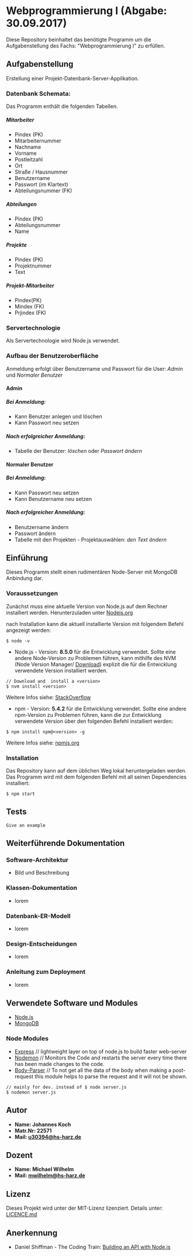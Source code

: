 # Webprogrammierung I (Abgabe: 30.09.2017)

Diese Repository beinhaltet das benötigte Programm um die Aufgabenstellung des Fachs: "Webprogrammierung I" zu erfüllen.

## Aufgabenstellung
Erstellung einer Projekt-Datenbank-Server-Applikation.
### Datenbank Schemata:
Das Programm enthält die folgenden Tabellen.
##### Mitarbeiter
* Pindex (PK)
* Mitarbeiternummer
* Nachname
* Vorname
* Postleitzahl
* Ort
* Straße / Hausnummer
* Benutzername
* Passwort (im Klartext)
* Abteilungsnummer (FK)

##### Abteilungen
* Pindex (PK)
* Abteilungsnummer
* Name

##### Projekte
* Pindex (PK)
* Projektnummer
* Text

##### Projekt-Mitarbeiter
* Pindex(PK)
* Mindex (FK)
* Prjindex (FK)

### Servertechnologie
Als Servertechnologie wird Node.js verwendet.

### Aufbau der Benutzeroberfläche
Anmeldung erfolgt über Benutzername und Passwort für die User: *Admin*  und *Normaler Benutzer*

#### **Admin**
##### Bei Anmeldung:
* Kann Benutzer anlegen und löschen
* Kann Passwort neu setzen
##### Nach erfolgreicher Anmeldung:
* Tabelle der Benutzer: *löschen* oder *Passwort ändern*

#### **Normaler Benutzer**
##### Bei Anmeldung:
* Kann Passwort neu setzen
* Kann Benutzername neu setzen
##### Nach erfolgreicher Anmeldung:
* Benutzername ändern
* Passwort ändern
* Tabelle mit den Projekten - Projektauswählen: *den Text ändern*


## Einführung

Dieses Programm stellt einen rudimentären Node-Server mit MongoDB Anbindung dar.

### Voraussetzungen

Zunächst muss eine aktuelle Version von Node.js auf dem Rechner installiert werden. Herunterzuladen unter [Nodejs.org](https://nodejs.org/en/)

nach Installation kann die aktuell installierte Version mit folgendem Befehl angezeigt werden:
```
$ node -v
```

* Node.js - Version: **8.5.0** für die Entwicklung verwendet. Sollte eine andere Node-Version zu Problemen führen, kann mithilfe des NVM (Node Version Manager/ [Download](https://github.com/creationix/nvm)) explizit die für die Entwicklung verwendete Version installiert werden.
```
// Download and  install a <version>
$ nvm install <version>
```
Weitere Infos siehe: [StackOverflow](https://stackoverflow.com/questions/7718313/how-to-change-to-an-older-version-of-node-js)

* npm - Version: **5.4.2** für die Entwicklung verwendet. Sollte eine andere npm-Version zu Problemen führen, kann die zur Entwicklung verwendete Version über den folgenden Befehl installiert werden:
```
$ npm install npm@<version> -g
```
Weitere Infos siehe: [npmjs.org](https://www.npmjs.com/get-npm)

### Installation

Das Repository kann auf dem üblichen Weg lokal heruntergeladen werden. Das Programm wird mit dem folgenden Befehl mit all seinen Dependencies installiert:

```
$ npm start
```


## Tests

```
Give an example
```

## Weiterführende Dokumentation

### Software-Architektur
* Bild und Beschreibung

### Klassen-Dokumentation
* lorem

### Datenbank-ER-Modell
* lorem

### Design-Entscheidungen
* lorem

### Anleitung zum Deployment
* lorem

## Verwendete Software und Modules
* [Node.js](https://nodejs.org/en/)
* [MongoDB](https://www.mongodb.com/de)

### Node Modules
* [Express](https://expressjs.com/de/) // lightweight layer on top of node.js to build faster web-server
* [Nodemon](https://nodemon.io/) // Monitors the Code and restarts the server every time there has been made changes to the code.
* [Body-Parser](https://www.npmjs.com/package/body-parser) // To not get all the data of the body when making a post-request this module helps to parse the request and it will not be shown.
```
// mainly for dev. instead of $ node server.js
$ nodemon server.js
```


## Autor

* **Name: Johannes Koch**
* **Matr.Nr: 22571**
* **Mail: u30394@hs-harz.de**

## Dozent

* **Name: Michael Wilhelm**
* **Mail: mwilhelm@hs-harz.de**


## Lizenz

Dieses Projekt wird unter der MIT-Lizenz lizenziert. Details unter: [LICENCE.md](LICENCE.md)

## Anerkennung

* Daniel Shiffman - The Coding Train: [Building an API with Node.js](https://www.youtube.com/watch?v=P-Upi9TMrBk&list=PLRqwX-V7Uu6Yyn-fBtGHfN0_xCtBwUkBp)
